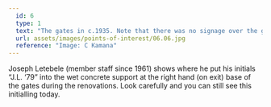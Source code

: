 ```yaml
---
  id: 6
  type: 1
  text: "The gates in c.1935. Note that there was no signage over the gates in the early days of the College. "
  url: assets/images/points-of-interest/06.06.jpg
  reference: "Image: C Kamana"
---
```

Joseph Letebele (member staff since 1961) shows where he put his initials “J.L. ‘79” into the wet concrete support at the right hand (on exit) base of the gates during the renovations. Look carefully and you can still see this initialling today. 
 